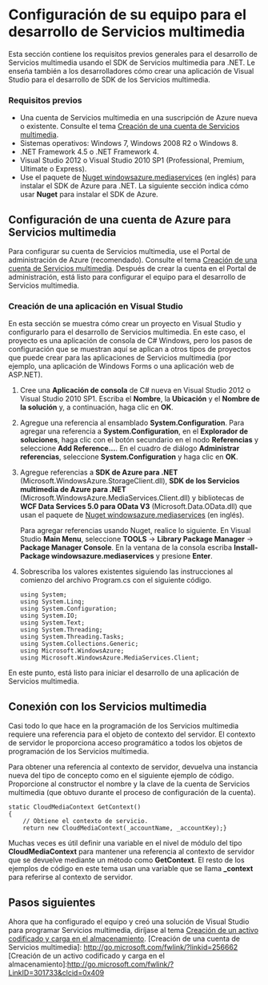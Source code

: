 <properties  linkid="develop-media-services-how-to-guides-set-up-computer" urlDisplayName="Set Up Computer for Media Services" pageTitle="How to Set Up Computer for Media Services - Azure" metaKeywords="" description="Learn about the prerequisites for Media Services using the Media Services SDK for .NET. Also learn how to create a Visual Studio app." metaCanonical="" services="media-services" documentationCenter="" title="Setting up your computer for Media Services development" authors="migree" solutions="" manager="" editor="" />

<h1><a name="setup-dev"> </a><span  class="short header">Configuración de su equipo para el desarrollo de Servicios multimedia</span></h1>


Esta sección contiene los requisitos previos generales para el desarrollo de Servicios multimedia usando el SDK de Servicios multimedia para .NET. Le enseńa también a los desarrolladores cómo crear una aplicación de Visual Studio para el desarrollo de SDK de los Servicios multimedia.

### Requisitos previos

* Una cuenta de Servicios multimedia en una suscripción de Azure nueva o
  existente. Consulte el tema [Creación de una cuenta de Servicios
  multimedia][1].
* Sistemas operativos: Windows 7, Windows 2008 R2 o Windows 8.
* .NET Framework 4.5 o .NET Framework 4.
* Visual Studio 2012 o Visual Studio 2010 SP1 (Professional, Premium,
  Ultimate o Express).
* Use el paquete de [Nuget windowsazure.mediaservices][2] (en inglés)
  para instalar el SDK de Azure para .NET. La siguiente sección indica
  cómo usar **Nuget** para instalar el SDK de Azure.

<h2><a name="setup-account"></a><span  class="short header">Configuración de una cuenta de Azure para Servicios multimedia</span></h2>


Para configurar su cuenta de Servicios multimedia, use el Portal de administración de Azure (recomendado). Consulte el tema [Creación de una cuenta de Servicios multimedia][1]. Después de crear la cuenta en el Portal de administración, está listo para configurar el equipo para el desarrollo de Servicios multimedia.

### Creación de una aplicación en Visual Studio

En esta sección se muestra cómo crear un proyecto en Visual Studio y configurarlo para el desarrollo de Servicios multimedia. En este caso, el proyecto es una aplicación de consola de C# Windows, pero los pasos de configuración que se muestran aquí se aplican a otros tipos de proyectos que puede crear para las aplicaciones de Servicios multimedia (por ejemplo, una aplicación de Windows Forms o una aplicación web de ASP.NET).

1.  Cree una **Aplicación de consola** de C# nueva en Visual Studio 2012 o Visual Studio 2010 SP1. Escriba el **Nombre**, la **Ubicación** y el **Nombre de la solución** y, a continuación, haga clic en **OK**.
2.  Agregue una referencia al ensamblado **System.Configuration**. Para agregar una referencia a **System.Configuration**, en el **Explorador de soluciones**, haga clic con el botón secundario en el nodo **Referencias** y seleccione **Add Reference...**. En el cuadro de diálogo **Administrar referencias**, seleccione **System.Configuration** y haga clic en **OK**.
3.  Agregue referencias a **SDK de Azure para .NET** (Microsoft.WindowsAzure.StorageClient.dll), **SDK de los Servicios multimedia de Azure para .NET** (Microsoft.WindowsAzure.MediaServices.Client.dll) y bibliotecas de
    **WCF Data Services 5.0 para OData V3** (Microsoft.Data.OData.dll) que usan el paquete de [Nuget windowsazure.mediaservices][2] (en
    inglés).


    Para agregar referencias usando Nuget, realice lo siguiente. En Visual Studio **Main Menu**, seleccione **TOOLS** -> **Library Package Manager** -> **Package Manager Console**. En la ventana de la consola escriba **Install-Package windowsazure.mediaservices** y presione **Enter**.

1.  Sobrescriba los valores existentes siguiendo las instrucciones al
    comienzo del archivo Program.cs con el siguiente código.

        using System;     	
        using System.Linq;
    	using System.Configuration;
    	using System.IO;
    	using System.Text;
    	using System.Threading;
    	using System.Threading.Tasks;
    	using System.Collections.Generic;
    	using Microsoft.WindowsAzure;
    	using Microsoft.WindowsAzure.MediaServices.Client;

En este punto, está listo para iniciar el desarrollo de una aplicación de Servicios multimedia.

<h2><a name="setup-account"></a><span  class="short header">Conexión con los Servicios multimedia</span></h2>


Casi todo lo que hace en la programación de los Servicios multimedia requiere una referencia para el objeto de contexto del servidor. El contexto de servidor le proporciona acceso programático a todos los objetos de programación de los Servicios multimedia.

Para obtener una referencia al contexto de servidor, devuelva una instancia nueva del tipo de concepto como en el siguiente ejemplo de código. Proporcione al constructor el nombre y la clave de la cuenta de Servicios multimedia (que obtuvo durante el proceso de configuración de la cuenta).

    static CloudMediaContext GetContext()
    {
        // Obtiene el contexto de servicio. 
        return new CloudMediaContext(_accountName, _accountKey);} 

Muchas veces es útil definir una variable en el nivel de módulo del tipo
**CloudMediaContext** para mantener una referencia al contexto de
servidor que se devuelve mediante un método como **GetContext**. El resto de los ejemplos de código en este tema usan una variable que se llama **_context** para referirse al contexto de servidor.

<h2>Pasos siguientes</h2>


Ahora que ha configurado el equipo y creó una solución de Visual Studio para programar Servicios multimedia, diríjase al tema [Creación de un activo codificado y carga en el almacenamiento][1]. 
[Creación de una cuenta de Servicios multimedia]: http://go.microsoft.com/fwlink/?linkid=256662 
[Creación de un activo codificado y carga en el almacenamiento]:http://go.microsoft.com/fwlink/?LinkID=301733&clcid=0x409



[1]: http://www.windowsazure.com/es-es/manage/services/media-services/how-to-create-a-media-services-account/
[2]: http://nuget.org/packages/windowsazure.mediaservices